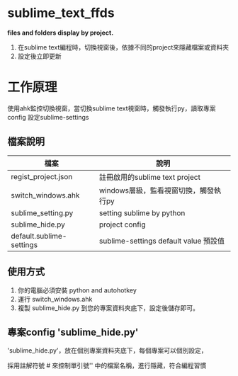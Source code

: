 # sublime_text_ffds
**files and folders display by project.**

1. 在sublime text編程時，切換視窗後，依據不同的project來隱藏檔案或資料夾
2. 設定後立即更新

# 工作原理
使用ahk監控切換視窗，當切換sublime text視窗時，觸發執行py，讀取專案config 設定sublime-settings

## 檔案說明

|檔案|說明|
|--|--|
|regist_project.json      | 註冊啟用的sublime text project        |
|switch_windows.ahk       | windows層級，監看視窗切換，觸發執行py   |
|sublime_setting.py       | setting sublime by python             |
|sublime_hide.py          | project config                        |
|default.sublime-settings | sublime-settings default value 預設值 |

## 使用方式
1. 你的電腦必須安裝 python and autohotkey
2. 運行 switch_windows.ahk
3. 複製 sublime_hide.py 到您的專案資料夾底下，設定後儲存即可。

## 專案config 'sublime_hide.py'

'sublime_hide.py'，放在個別專案資料夾底下，每個專案可以個別設定，

採用註解符號 # 來控制單引號'' 中的檔案名稱，進行隱藏，符合編程習慣


